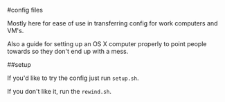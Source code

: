 
#config files

Mostly here for ease of use in transferring config for work computers and VM's.

Also a guide for setting up an OS X computer properly to point people towards so they don't end up with a mess.

##setup

If you'd like to try the config just run `setup.sh`.

If you don't like it, run the `rewind.sh`.

